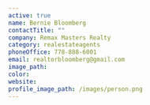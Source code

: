 ```yaml
---
active: true
name: Bernie Bloomberg
contactTitle: ""
company: Remax Masters Realty
category: realestateagents
phoneOffice: 778-888-6001
email: realtorbloomberg@gmail.com
image_path:
color:
website:
profile_image_path: /images/person.png
---
```

